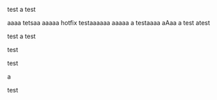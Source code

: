 test
a
test

aaaa
tetsaa
aaaaa
hotfix testaaaaaa
aaaaa
a
testaaaa
aAaa
a
test atest

test
a
test

test

test

a

test